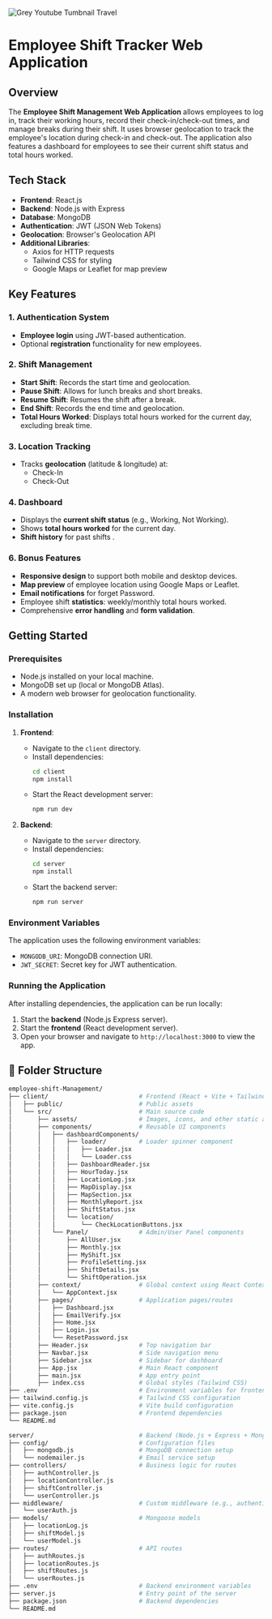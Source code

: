 ![Grey Youtube Tumbnail Travel](https://github.com/user-attachments/assets/b71b46d9-086d-4b5a-89cc-dcb62dfa043f)
# Employee Shift Tracker Web Application

## Overview
The **Employee Shift Management Web Application** allows employees to log in, track their working hours, record their check-in/check-out times, and manage breaks during their shift. It uses browser geolocation to track the employee's location during check-in and check-out. The application also features a dashboard for employees to see their current shift status and total hours worked.

## Tech Stack
- **Frontend**: React.js
- **Backend**: Node.js with Express
- **Database**: MongoDB
- **Authentication**: JWT (JSON Web Tokens)
- **Geolocation**: Browser's Geolocation API
- **Additional Libraries**: 
  - Axios for HTTP requests
  - Tailwind CSS for styling
  - Google Maps or Leaflet for map preview 
  
## Key Features

### 1. Authentication System
- **Employee login** using JWT-based authentication.
- Optional **registration** functionality for new employees.
  
### 2. Shift Management
- **Start Shift**: Records the start time and geolocation.
- **Pause Shift**: Allows for lunch breaks and short breaks.
- **Resume Shift**: Resumes the shift after a break.
- **End Shift**: Records the end time and geolocation.
- **Total Hours Worked**: Displays total hours worked for the current day, excluding break time.

### 3. Location Tracking
- Tracks **geolocation** (latitude & longitude) at:
  - Check-In
  - Check-Out
  
### 4. Dashboard
- Displays the **current shift status** (e.g., Working, Not Working).
- Shows **total hours worked** for the current day.
- **Shift history** for past shifts .
  

### 6. Bonus Features 
- **Responsive design** to support both mobile and desktop devices.
- **Map preview** of employee location using Google Maps or Leaflet.
- **Email notifications** for forget Password.
- Employee shift **statistics**: weekly/monthly total hours worked.
- Comprehensive **error handling** and **form validation**.

## Getting Started

### Prerequisites
- Node.js installed on your local machine.
- MongoDB set up (local or MongoDB Atlas).
- A modern web browser for geolocation functionality.

### Installation

1. **Frontend**:
    - Navigate to the `client` directory.
    - Install dependencies:
      ```bash
      cd client
      npm install
      ```
    - Start the React development server:
      ```bash
      npm run dev
      ```

2. **Backend**:
    - Navigate to the `server` directory.
    - Install dependencies:
      ```bash
      cd server
      npm install
      ```
    - Start the backend server:
      ```bash
      npm run server
      ```


### Environment Variables
The application uses the following environment variables:
- `MONGODB_URI`: MongoDB connection URI.
- `JWT_SECRET`: Secret key for JWT authentication.


### Running the Application
After installing dependencies, the application can be run locally:
1. Start the **backend** (Node.js Express server).
2. Start the **frontend** (React development server).
3. Open your browser and navigate to `http://localhost:3000` to view the app.



## 📁 Folder Structure

```bash
employee-shift-Management/
├── client/                         # Frontend (React + Vite + Tailwind)
│   ├── public/                     # Public assets
│   └── src/                        # Main source code
│       ├── assets/                 # Images, icons, and other static assets
│       ├── components/             # Reusable UI components
│       │   ├── dashboardComponents/
│       │   │   ├── loader/         # Loader spinner component
│       │   │   │   ├── Loader.jsx
│       │   │   │   └── Loader.css
│       │   │   ├── DashboardReader.jsx
│       │   │   ├── HourToday.jsx
│       │   │   ├── LocationLog.jsx
│       │   │   ├── MapDisplay.jsx
│       │   │   ├── MapSection.jsx
│       │   │   ├── MonthlyReport.jsx
│       │   │   ├── ShiftStatus.jsx
│       │   │   └── location/
│       │   │       └── CheckLocationButtons.jsx
│       │   └── Panel/              # Admin/User Panel components
│       │       ├── AllUser.jsx
│       │       ├── Monthly.jsx
│       │       ├── MyShift.jsx
│       │       ├── ProfileSetting.jsx
│       │       ├── ShiftDetails.jsx
│       │       └── ShiftOperation.jsx
│       ├── context/                # Global context using React Context API
│       │   └── AppContext.jsx
│       ├── pages/                  # Application pages/routes
│       │   ├── Dashboard.jsx
│       │   ├── EmailVerify.jsx
│       │   ├── Home.jsx
│       │   ├── Login.jsx
│       │   └── ResetPassword.jsx
│       ├── Header.jsx              # Top navigation bar
│       ├── Navbar.jsx              # Side navigation menu
│       ├── Sidebar.jsx             # Sidebar for dashboard
│       ├── App.jsx                 # Main React component
│       ├── main.jsx                # App entry point
│       ├── index.css               # Global styles (Tailwind CSS)
├── .env                            # Environment variables for frontend
├── tailwind.config.js              # Tailwind CSS configuration
├── vite.config.js                  # Vite build configuration
├── package.json                    # Frontend dependencies
└── README.md

server/                             # Backend (Node.js + Express + MongoDB)
├── config/                         # Configuration files
│   ├── mongodb.js                  # MongoDB connection setup
│   └── nodemailer.js               # Email service setup
├── controllers/                    # Business logic for routes
│   ├── authController.js
│   ├── locationController.js
│   ├── shiftController.js
│   └── userController.js
├── middleware/                     # Custom middleware (e.g., authentication)
│   └── userAuth.js
├── models/                         # Mongoose models
│   ├── locationLog.js
│   ├── shiftModel.js
│   └── userModel.js
├── routes/                         # API routes
│   ├── authRoutes.js
│   ├── locationRoutes.js
│   ├── shiftRoutes.js
│   └── userRoutes.js
├── .env                            # Backend environment variables
├── server.js                       # Entry point of the server
├── package.json                    # Backend dependencies
└── README.md
```




